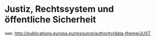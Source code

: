 # Justiz, Rechtssystem und öffentliche Sicherheit	
see: http://publications.europa.eu/resource/authority/data-theme/JUST
